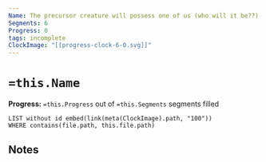 ```yaml
---
Name: The precursor creature will possess one of us (who will it be??)
Segments: 6
Progress: 0
tags: incomplete
ClockImage: "[[progress-clock-6-0.svg]]"
---
```


# `=this.Name`
**Progress:** `=this.Progress` out of `=this.Segments` segments filled

```dataview
LIST without id embed(link(meta(ClockImage).path, "100"))
WHERE contains(file.path, this.file.path)
```

## Notes
